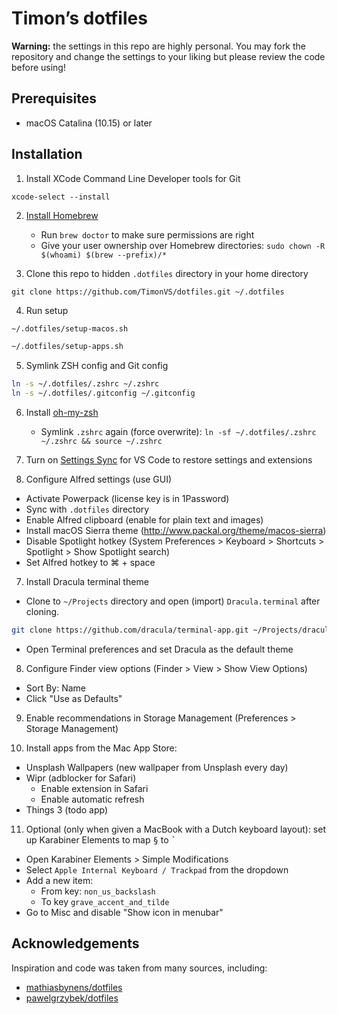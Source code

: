 # Timon’s dotfiles

**Warning:** the settings in this repo are highly personal. You may fork the repository and change the settings to your liking but please review the code before using!

## Prerequisites

- macOS Catalina (10.15) or later

## Installation

1. Install XCode Command Line Developer tools for Git

```
xcode-select --install
```

2. [Install Homebrew](https://brew.sh/)

   - Run `brew doctor` to make sure permissions are right
   - Give your user ownership over Homebrew directories: `sudo chown -R $(whoami) $(brew --prefix)/*`

3. Clone this repo to hidden `.dotfiles` directory in your home directory

```
git clone https://github.com/TimonVS/dotfiles.git ~/.dotfiles
```

4. Run setup

```sh
~/.dotfiles/setup-macos.sh
```

```sh
~/.dotfiles/setup-apps.sh
```

5. Symlink ZSH config and Git config

```sh
ln -s ~/.dotfiles/.zshrc ~/.zshrc
ln -s ~/.dotfiles/.gitconfig ~/.gitconfig
```

6. Install [oh-my-zsh](https://ohmyz.sh)

   - Symlink `.zshrc` again (force overwrite): `ln -sf ~/.dotfiles/.zshrc ~/.zshrc && source ~/.zshrc`

7. Turn on [Settings Sync](https://code.visualstudio.com/docs/editor/settings-sync) for VS Code to restore settings and extensions

8. Configure Alfred settings (use GUI)

- Activate Powerpack (license key is in 1Password)
- Sync with `.dotfiles` directory
- Enable Alfred clipboard (enable for plain text and images)
- Install macOS Sierra theme (http://www.packal.org/theme/macos-sierra)
- Disable Spotlight hotkey (System Preferences > Keyboard > Shortcuts > Spotlight > Show Spotlight search)
- Set Alfred hotkey to ⌘ + space

7. Install Dracula terminal theme

- Clone to `~/Projects` directory and open (import) `Dracula.terminal` after cloning.

```sh
git clone https://github.com/dracula/terminal-app.git ~/Projects/dracula-terminal-app && open ~/Projects/dracula-terminal-app/Dracula.terminal
```

- Open Terminal preferences and set Dracula as the default theme

8. Configure Finder view options (Finder > View > Show View Options)

- Sort By: Name
- Click "Use as Defaults"

9.  Enable recommendations in Storage Management (Preferences > Storage Management)

10. Install apps from the Mac App Store:

- Unsplash Wallpapers (new wallpaper from Unsplash every day)
- Wipr (adblocker for Safari)
  - Enable extension in Safari
  - Enable automatic refresh
- Things 3 (todo app)

11. Optional (only when given a MacBook with a Dutch keyboard layout): set up Karabiner Elements to map <kbd>§</kbd> to <kbd>`</kbd>

- Open Karabiner Elements > Simple Modifications
- Select `Apple Internal Keyboard / Trackpad` from the dropdown
- Add a new item:
  - From key: `non_us_backslash`
  - To key `grave_accent_and_tilde`
- Go to Misc and disable "Show icon in menubar"

## Acknowledgements

Inspiration and code was taken from many sources, including:

- [mathiasbynens/dotfiles](https://github.com/mathiasbynens/dotfiles)
- [pawelgrzybek/dotfiles](https://github.com/pawelgrzybek/dotfiles)

